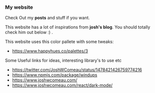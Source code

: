 ### My website

Check Out my **posts** and stuff if you want.

This website has a lot of inspirations from **josh's blog**. You should totally check him out below :) .

This website uses this color pallete with some tweaks:

-   https://www.happyhues.co/palettes/3

Some Useful links for ideas, interesting library's to use etc

-   https://twitter.com/JoshWComeau/status/1478421426759774216
-   https://www.npmjs.com/package/windups
-   https://www.joshwcomeau.com/
-   https://www.joshwcomeau.com/react/dark-mode/
